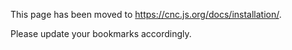 This page has been moved to https://cnc.js.org/docs/installation/.

Please update your bookmarks accordingly.